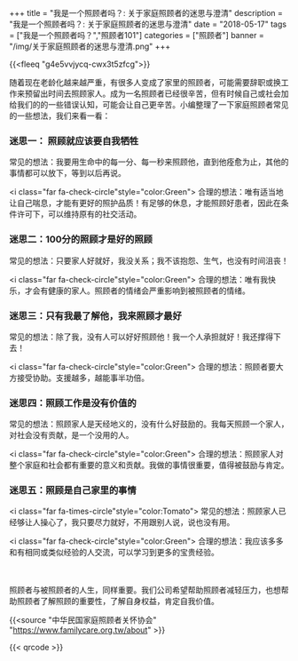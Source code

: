 ﻿+++
title = "我是一个照顾者吗？: 关于家庭照顾者的迷思与澄清"
description = "我是一个照顾者吗？: 关于家庭照顾者的迷思与澄清"
date = "2018-05-17"
tags = ["我是一个照顾者吗？","照顾者101"]
categories = ["照顾者"]
banner = "/img/关于家庭照顾者的迷思与澄清.png"
+++

{{<fleeq "g4e5vvjycq-cwx3t5zfcg">}}

随着现在老龄化越来越严重，有很多人变成了家里的照顾者，可能需要辞职或换工作来预留出时间去照顾家人。成为一名照顾者已经很辛苦，但有时候自己或社会加给我们的的一些错误认知，可能会让自己更辛苦。小编整理了一下家庭照顾者常见的一些想法，我们来看一看：

### 迷思一： 照顾就应该要自我牺牲
<i class="far fa-times-circle" style="color:Tomato"></i> 常见的想法：我要用生命中的每一分、每一秒来照顾他，直到他痊愈为止，其他的事情都可以放下，等到以后再说。

<i class="far fa-check-circle"style="color:Green"></i> 合理的想法：唯有适当地让自己喘息，才能有更好的照护品质！有足够的休息，才能照顾好患者，因此在条件许可下，可以维持原有的社交活动。

### 迷思二：100分的照顾才是好的照顾
<i class="far fa-times-circle" style="color:Tomato"></i> 常见的想法：只要家人好就好，我没关系；我不该抱怨、生气，也没有时间沮丧！

<i class="far fa-check-circle"style="color:Green"></i> 合理的想法：唯有我快乐，才会有健康的家人。照顾者的情绪会严重影响到被照顾者的情绪。

### 迷思三：只有我最了解他，我来照顾才最好
<i class="far fa-times-circle" style="color:Tomato"></i> 常见的想法：除了我，没有人可以好好照顾他！我一个人承担就好！我还撑得下去！

<i class="far fa-check-circle"style="color:Green"></i> 合理的想法：照顾者要大方接受协助。支援越多，越能事半功倍。

### 迷思四：照顾工作是没有价值的
<i class="far fa-times-circle" style="color:Tomato"></i> 常见的想法：照顾家人是天经地义的，没有什么好鼓励的。我每天照顾一个家人，对社会没有贡献，是一个没用的人。

<i class="far fa-check-circle"style="color:Green"></i> 合理的想法：照顾家人对整个家庭和社会都有重要的意义和贡献。我做的事情很重要，值得被鼓励与肯定。

### 迷思五：照顾是自己家里的事情
<i class="far fa-times-circle"style="color:Tomato"></i> 常见的想法：照顾家人已经够让人操心了，我只要尽力就好，不用跟别人说，说也没有用。

<i class="far fa-check-circle"style="color:Green"></i> 合理的想法：我应该多多和有相同或类似经验的人交流，可以学习到更多的宝贵经验。

<br><br>
照顾者与被照顾者的人生，同样重要。我们公司希望帮助照顾者减轻压力，也想帮助照顾者了解照顾的重要性，了解自身权益，肯定自我价值。

{{<source "中华民国家庭照顾者关怀协会" "https://www.familycare.org.tw/about" >}}

{{< qrcode >}}